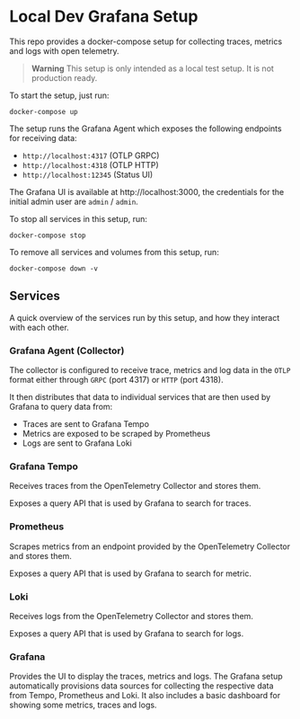# Local Dev Grafana Setup

This repo provides a docker-compose setup for collecting traces, metrics and logs with open telemetry.

> **Warning**
> This setup is only intended as a local test setup. It is not production ready.

To start the setup, just run:
```
docker-compose up
```

The setup runs the Grafana Agent which exposes the following endpoints for receiving data:
- `http://localhost:4317` (OTLP GRPC)
- `http://localhost:4318` (OTLP HTTP)
- `http://localhost:12345` (Status UI)


The Grafana UI is available at http://localhost:3000, the credentials for the initial admin user are `admin` / `admin`.

To stop all services in this setup, run:
```
docker-compose stop
```

To remove all services and volumes from this setup, run:
```
docker-compose down -v
```

## Services

A quick overview of the services run by this setup, and how they interact with each other.

### Grafana Agent (Collector)

The collector is configured to receive trace, metrics and log data in the `OTLP` format either through `GRPC` (port 4317) or `HTTP` (port 4318).

It then distributes that data to individual services that are then used by Grafana to query data from:
- Traces are sent to Grafana Tempo
- Metrics are exposed to be scraped by Prometheus
- Logs are sent to Grafana Loki

### Grafana Tempo

Receives traces from the OpenTelemetry Collector and stores them.

Exposes a query API that is used by Grafana to search for traces.

### Prometheus

Scrapes metrics from an endpoint provided by the OpenTelemetry Collector and stores them.

Exposes a query API that is used by Grafana to search for metric.

### Loki

Receives logs from the OpenTelemetry Collector and stores them.

Exposes a query API that is used by Grafana to search for logs.

### Grafana

Provides the UI to display the traces, metrics and logs. The Grafana setup automatically provisions data sources for collecting the respective data from Tempo, Prometheus and Loki. It also includes a basic dashboard for showing some metrics, traces and logs.
